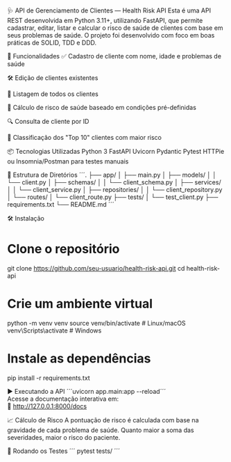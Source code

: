 🩺 API de Gerenciamento de Clientes — Health Risk API
Esta é uma API REST desenvolvida em Python 3.11+, utilizando FastAPI, que permite cadastrar, editar, listar e calcular o risco de saúde de clientes com base em seus problemas de saúde. O projeto foi desenvolvido com foco em boas práticas de SOLID, TDD e DDD.

🚀 Funcionalidades
✅ Cadastro de cliente com nome, idade e problemas de saúde

🛠️ Edição de clientes existentes

📄 Listagem de todos os clientes

🧠 Cálculo de risco de saúde baseado em condições pré-definidas

🔍 Consulta de cliente por ID

🔬 Classificação dos "Top 10" clientes com maior risco

📦 Tecnologias Utilizadas
Python 3
FastAPI
Uvicorn
Pydantic
Pytest
HTTPie ou Insomnia/Postman para testes manuais

📁 Estrutura de Diretórios
´´´.
├── app/
│   ├── main.py
│   ├── models/
│   │   └── client.py
│   ├── schemas/
│   │   └── client_schema.py
│   ├── services/
│   │   └── client_service.py
│   ├── repositories/
│   │   └── client_repository.py
│   └── routes/
│       └── client_route.py
├── tests/
│   └── test_client.py
├── requirements.txt
└── README.md
´´´  

🛠️ Instalação   
# Clone o repositório
git clone https://github.com/seu-usuario/health-risk-api.git
cd health-risk-api

# Crie um ambiente virtual
python -m venv venv
source venv/bin/activate  # Linux/macOS
venv\Scripts\activate     # Windows

# Instale as dependências
pip install -r requirements.txt

▶️ Executando a API
´´´uvicorn app.main:app --reload´´´  
Acesse a documentação interativa em:  
📄 http://127.0.0.1:8000/docs

📈 Cálculo de Risco
A pontuação de risco é calculada com base na gravidade de cada problema de saúde.
Quanto maior a soma das severidades, maior o risco do paciente.

🧪 Rodando os Testes
´´´ pytest tests/ ´´´
